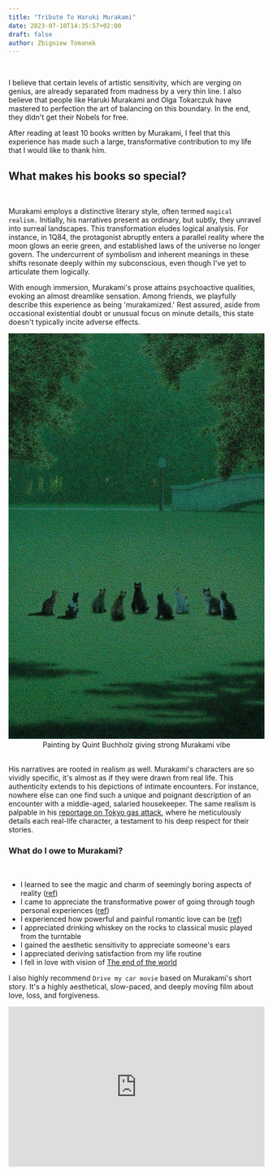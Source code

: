 ```yaml
---
title: "Tribute To Haruki Murakami"
date: 2023-07-10T14:35:57+02:00
draft: false
author: Zbigniew Tomanek
---
```


<br>

I believe that certain levels of artistic sensitivity, which are verging on genius, are already separated from madness by a very thin line.
I also believe that people like Haruki Murakami and Olga Tokarczuk have mastered to perfection the art of balancing on this boundary. 
In the end, they didn't get their Nobels for free.

After reading at least 10 books written by Murakami, I feel that this experience has made such a large, transformative contribution to my life that I would like to thank him.

## What makes his books so special?

<br>

Murakami employs a distinctive literary style, often termed `magical realism.` Initially, his narratives present as ordinary, but subtly, they unravel into surreal landscapes. This transformation eludes logical analysis. For instance, in 1Q84, the protagonist abruptly enters a parallel reality where the moon glows an eerie green, and established laws of the universe no longer govern. The undercurrent of symbolism and inherent meanings in these shifts resonate deeply within my subconscious, even though I've yet to articulate them logically.

With enough immersion, Murakami's prose attains psychoactive qualities, evoking an almost dreamlike sensation. Among friends, we playfully describe this experience as being 'murakamized.' Rest assured, aside from occasional existential doubt or unusual focus on minute details, this state doesn't typically incite adverse effects.

<div style="text-align:center">
    <img src="bucholtz_cats.jpeg" alt="Painting by Quint Buchholz giving strong Murakami vibe">
    <br>
    Painting by Quint Buchholz giving strong Murakami vibe
</div>

<br>

His narratives are rooted in realism as well. Murakami's characters are so vividly specific, it's almost as if they were drawn from real life. This authenticity extends to his depictions of intimate encounters. For instance, nowhere else can one find such a unique and poignant description of an encounter with a middle-aged, salaried housekeeper. The same realism is palpable in his  [reportage on Tokyo gas attack](https://www.goodreads.com/book/show/17801.Underground), where he meticulously details each real-life character, a testament to his deep respect for their stories.

### What do I owe to Murakami?

<br>

- I learned to see the magic and charm of seemingly boring aspects of reality ([ref](https://www.harukimurakami.com/book/the-wind-up-bird-chronicle))
- I came to appreciate the transformative power of going through tough personal experiences ([ref](https://www.harukimurakami.com/book/kafka-on-the-shore))
- I experienced how powerful and painful romantic love can be ([ref](https://www.harukimurakami.com/book/norwegian-wood))
- I appreciated drinking whiskey on the rocks to classical music played from the turntable
- I gained the aesthetic sensitivity to appreciate someone's ears
- I appreciated deriving satisfaction from my life routine
- I fell in love with vision of [The end of the world](https://www.harukimurakami.com/book/hard-boiled-wonderland-and-the-end-of-the-world)

I also highly recommend `Drive my car movie` based on Murakami's short story. It's a highly aesthetical, slow-paced, and deeply moving film about love, loss, and forgiveness.

<div style="justify-content: center; display: flex; align-items: center">
<iframe width="560" height="315" src="https://www.youtube.com/embed/6BPKPb_RTwI" title="YouTube video player" frameborder="0" allow="accelerometer; autoplay; clipboard-write; encrypted-media; gyroscope; picture-in-picture; web-share" allowfullscreen></iframe>
</div>
